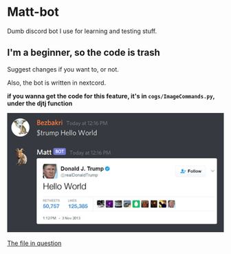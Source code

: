 # Matt-bot
Dumb discord bot I use for learning and testing stuff.

## I'm a beginner, so the code is trash

Suggest changes if you want to, or not.

Also, the bot is written in nextcord.

**if you wanna get the code for this feature, it's in ```cogs/ImageCommands.py```, under the djtj function**

<img src = "https://github.com/Bezbakri/Matt-bot/blob/main/assets/trump_tweet_example.png?raw=true" alt = "trump tweet example">

[The file in question](cogs/ImageCommands.py)